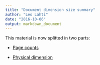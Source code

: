 ```yaml
---
title: "Document dimension size summary"
author: "Leo Lahti"
date: "2016-10-06"
output: markdown_document
---
```


This material is now splitted in two parts:

  * [Page counts](pagecount.md)

  * [Physical dimension](dimension.md)


